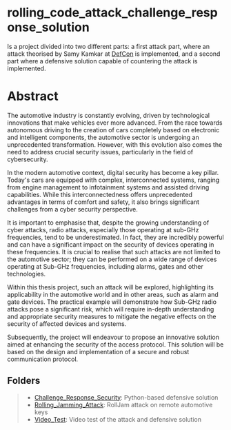# rolling_code_attack_challenge_response_solution

Is a project divided into two different parts: a first attack part, where an attack theorised by Samy Kamkar at [DefCon](https://samy.pl/defcon2015) is implemented, and a second part where a defensive solution capable of countering the attack is implemented.


# Abstract

The automotive industry is constantly evolving, driven by technological innovations that make vehicles ever more advanced. From the race towards autonomous driving to the creation of cars completely based on electronic and intelligent components, the automotive sector is undergoing an unprecedented transformation. However, with this evolution also comes the need to address crucial security issues, particularly in the field of cybersecurity.

In the modern automotive context, digital security has become a key pillar. Today's cars are equipped with complex, interconnected systems, ranging from engine management to infotainment systems and assisted driving capabilities. While this interconnectedness offers unprecedented advantages in terms of comfort and safety, it also brings significant challenges from a cyber security perspective.

It is important to emphasise that, despite the growing understanding of cyber attacks, radio attacks, especially those operating at sub-GHz frequencies, tend to be underestimated. In fact, they are incredibly powerful and can have a significant impact on the security of devices operating in these frequencies. It is crucial to realise that such attacks are not limited to the automotive sector; they can be performed on a wide range of devices operating at Sub-GHz frequencies, including alarms, gates and other technologies.


Within this thesis project, such an attack will be explored, highlighting its applicability in the automotive world and in other areas, such as alarm and gate devices. The practical example will demonstrate how Sub-GHz radio attacks pose a significant risk, which will require in-depth understanding and appropriate security measures to mitigate the negative effects on the security of affected devices and systems.  

Subsequently, the project will endeavour to propose an innovative solution aimed at enhancing the security of the access protocol. This solution will be based on the design and implementation of a secure and robust communication protocol.
## Folders

> + [Challenge_Response_Security][lk_sol]: Python-based defensive solution
> + [Rolling_Jamming_Attack][lk_att]: RollJam attack on remote automotive keys
> + [Video_Test][lk_vid]: Video test of the attack and defensive solution


[lk_sol]: https://github.com/filippoveronesi/rolling_code_attack_challenge_response_solution/tree/main/Challenge_Response_Security "Challenge_Response_Security"
[lk_att]: https://github.com/filippoveronesi/rolling_code_attack_challenge_response_solution/tree/main/Rolling_Jamming_Attack "[Rolling_Jamming_Attack"
[lk_vid]: https://github.com/filippoveronesi/rolling_code_attack_challenge_response_solution/tree/main/Video_Test "Video_Test"
